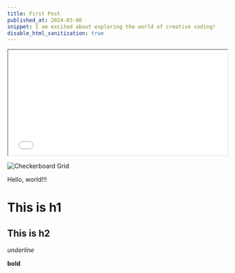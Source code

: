 ```yaml
---
title: First Post
published_at: 2024-03-06
snippet: I am excited about exploring the world of creative coding!
disable_html_sanitization: true
---
```


<iframe src="[https://editor.p5js.org/chococake1/full/my2HtE39e]" width="100%" height="242px"></iframe>


![Checkerboard Grid](/grid/grid1.png)

Hello, world!!!

# This is h1

## This is h2

_underline_

**bold**
